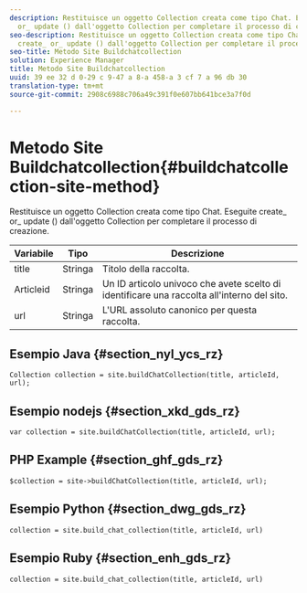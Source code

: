 ```yaml
---
description: Restituisce un oggetto Collection creata come tipo Chat. Eseguite create_
  or_ update () dall'oggetto Collection per completare il processo di creazione.
seo-description: Restituisce un oggetto Collection creata come tipo Chat. Eseguite
  create_ or_ update () dall'oggetto Collection per completare il processo di creazione.
seo-title: Metodo Site Buildchatcollection
solution: Experience Manager
title: Metodo Site Buildchatcollection
uuid: 39 ee 32 d 0-29 c 9-47 a 8-a 458-a 3 cf 7 a 96 db 30
translation-type: tm+mt
source-git-commit: 2908c6988c706a49c391f0e607bb641bce3a7f0d

---
```



# Metodo Site Buildchatcollection{#buildchatcollection-site-method}

Restituisce un oggetto Collection creata come tipo Chat. Eseguite create_ or_ update () dall'oggetto Collection per completare il processo di creazione.

| Variabile | Tipo | Descrizione |
|--- |--- |--- |
| title | Stringa | Titolo della raccolta. |
| Articleid | Stringa | Un ID articolo univoco che avete scelto di identificare una raccolta all'interno del sito. |
| url | Stringa | L'URL assoluto canonico per questa raccolta. |

## Esempio Java {#section_nyl_ycs_rz}

```
Collection collection = site.buildChatCollection(title, articleId, url); 
```

## Esempio nodejs {#section_xkd_gds_rz}

```
var collection = site.buildChatCollection(title, articleId, url); 
```

## PHP Example {#section_ghf_gds_rz}

```
$collection = site->buildChatCollection(title, articleId, url); 
```

## Esempio Python {#section_dwg_gds_rz}

```
collection = site.build_chat_collection(title, articleId, url) 
```

## Esempio Ruby {#section_enh_gds_rz}

```
collection = site.build_chat_collection(title, articleId, url)
```
